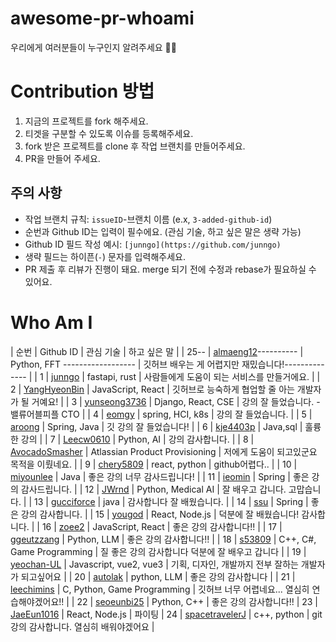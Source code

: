 # awesome-pr-whoami

우리에게 여러분들이 누구인지 알려주세요 🙌🙌

# Contribution 방법

1. 지금의 프로젝트를 fork 해주세요.
2. 티겟을 구분할 수 있도록 이슈를 등록해주세요.
3. fork 받은 프로젝트를 clone 후 작업 브랜치를 만들어주세요.
4. PR을 만들어 주세요.

## 주의 사항

- 작업 브랜치 규칙: `issueID`-브랜치 이름 (e.x, `3-added-github-id`)
- 순번과 Github ID는 입력이 필수에요. (관심 기술, 하고 싶은 말은 생략 가능)
- Github ID 필드 작성 예시: `[junngo](https://github.com/junngo)`
- 생략 필드는 하이픈(`-`) 문자를 입력해주세요.
- PR 제출 후 리뷰가 진행이 돼요. merge 되기 전에 수정과 rebase가 필요하실 수 있어요.

# Who Am I

| 순번 | Github ID                                           | 관심 기술                      | 하고 싶은 말                                         |
| 25-- | [almaeng12](https://github.com/almaeng12)---------- | Python, FFT ------------------ | 깃허브 배우는 게 어렵지만 재밌습니다!-------------- |
| 1    | [junngo](https://github.com/junngo)                 | fastapi, rust                  | 사람들에게 도움이 되는 서비스를 만들거에요.          |
| 2    | [YangHyeonBin](https://github.com/YangHyeonBin)     | JavaScript, React              | 깃허브로 능숙하게 협업할 줄 아는 개발자가 될 거예요! |
| 3    | [yunseong3736](https://github.com/yunseong3736)     | Django, React, CSE             | 강의 잘 들었습니다. - 밸류어블피플 CTO               |
| 4    | [eomgy](https://github.com/eomgy)                   | spring, HCI, k8s               | 강의 잘 들었습니다.                                  |
| 5    | [aroong](https://github.com/Aroong)                 | Spring, Java                   | 깃 강의 잘 들었습니다!                               |
| 6    | [kje4403p](https://github.com/kje4403p)             | Java,sql                       | 훌륭한 강의                                          |
| 7    | [Leecw0610](https://github.com/Leecw0610)           | Python, AI                     | 강의 감사합니다.                                     |
| 8    | [AvocadoSmasher](https://github.com/avocadosmasher) | Atlassian Product Provisioning | 저에게 도움이 되고있군요 목적을 이뤘네요.            |
| 9    | [chery5809](https://github.com/chaerin-kim)         | react, python                  | github어렵다..                                       |
| 10   | [miyounlee](https://github.com/miyounlee)           | Java                           | 좋은 강의 너무 감사드립니다!                         |
| 11   | [ieomin](https://github.com/ieomin)                 | Spring                         | 좋은 강의 감사드립니다.                              |
| 12   | [JWrnd](https://github.com/JWrnd)                   | Python, Medical AI             | 잘 배우고 갑니다. 고맙습니다.                        |
| 13   | [gucciforce](https://github.com/gucciforce)         | java                           | 감사합니다 잘 배웠습니다.                            |
| 14   | [ssu](https://github.com/ssu)                       | Spring                         | 좋은 강의 감사합니다.                                |
| 15   | [yougod](https://github.com/yousincha)              | React, Node.js                 | 덕분에 잘 배웠습니다! 감사합니다.                    |
| 16   | [zoee2](https://github.com/zoee2     )              | JavaScript, React              | 좋은 강의 감사합니다!!                               |
| 17   | [ggeutzzang](https://github.com/ggeutzzang)         | Python, LLM                    | 좋은 강의 감사합니다!!                               |
| 18   | [s53809](https://github.com/s53809)                 | C++, C#, Game Programming      | 질 좋은 강의 감사합니다 덕분에 잘 배우고 갑니다        |
| 19   | [yeochan-UL](https://github.com/yeochan-UL)         | Javascript, vue2, vue3         | 기획, 디자인, 개발까지 전부 잘하는 개발자가 되고싶어요 |
| 20   | [autolak](https://github.com/autolak)               | python, LLM                    | 좋은 강의 감사합니다 |
| 21   | [leechimins](https://github.com/leechimins)         | C, Python, Game Programming    | 깃허브 너무 어렵네요... 열심히 연습해야겠어요!!      |
| 22   | [seoeunbi25](https://github.com/seoeunbi25)         | Python, C++                    | 좋은 강의 감사합니다!! 
| 23   | [JaeEun1016](https://github.com/JaeEun1016)           | React, Node.js                 | 파이팅
| 24   | [spacetravelerJ](https://github.com/spacetravelerJ) | c++, python                    | git 강의 감사합니다. 열심히 배워야겠어요             |